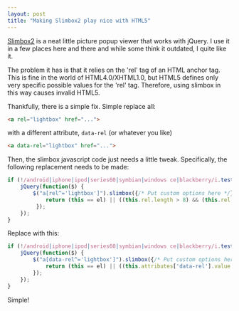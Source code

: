 ```yaml
---
layout: post
title: "Making Slimbox2 play nice with HTML5"
---
```

[Slimbox2](http://www.digitalia.be/software/slimbox2) is a neat little picture popup viewer that works with jQuery. I use it in a few places here and there and while some think it outdated, I quite like it.

The problem it has is that it relies on the 'rel' tag of an HTML anchor tag. This is fine in the world of HTML4.0/XHTML1.0, but HTML5 defines only very specific possible values for the 'rel' tag. Therefore, using slimbox in this way causes invalid HTML5.

Thankfully, there is a simple fix. Simple replace all:
```html
<a rel="lightbox" href="...">
```

with a different attribute, `data-rel` (or whatever you like)
``` html
<a data-rel="lightbox" href="...">
```
   

Then, the slimbox javascript code just needs a little tweak. Specifically, the following replacement needs to be made:
``` javascript
if (!/android|iphone|ipod|series60|symbian|windows ce|blackberry/i.test(navigator.userAgent)) {
    jQuery(function($) {
        $("a[rel^='lightbox']").slimbox({/* Put custom options here */}, null, function(el) {
            return (this == el) || ((this.rel.length > 8) && (this.rel == el.rel));
         });
    });
}
```

Replace with this:
``` javascript
if (!/android|iphone|ipod|series60|symbian|windows ce|blackberry/i.test(navigator.userAgent)) {
    jQuery(function($) {
        $("a[data-rel^='lightbox']").slimbox({/* Put custom options here */}, null, function(el) {
            return (this == el) || ((this.attributes['data-rel'].value.length > 8) && (this.attributes['data-rel'].value == el.attributes['data-rel'].value));
        });
    });
}
```

Simple!